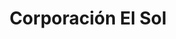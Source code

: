 ---
title: "Corporación El Sol"
url: /david/corporacion-el-sol-avenida-domingo-diaz/
shop: joyería
---
